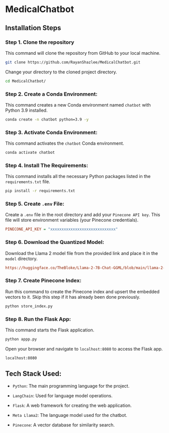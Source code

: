 # MedicalChatbot

## Installation Steps

### Step 1. Clone the repository

This command will clone the repository from GitHub to your local machine. 
```bash
git clone https://github.com/RayanShazlee/MedicalChatbot.git
```
Change your directory to the cloned project directory.
```bash
cd MedicalChatbot/
```

### Step 2. Create a Conda Environment:

This command creates a new Conda environment named `chatbot` with Python 3.9 installed.

```bash
conda create -n chatbot python=3.9 -y
```

### Step 3. Activate Conda Environment:
This command activates the `chatbot` Conda environment.
```bash
conda activate chatbot
```

### Step 4. Install The Requirements:
This command installs all the necessary Python packages listed in the `requirements.txt` file.
```bash
pip install -r requirements.txt
```

### Step 5. Create `.env` File:
Create a `.env` file in the root directory and add your `Pinecone API key`. This file will store environment variables (your Pinecone credentials).

```ini
PINECONE_API_KEY = "xxxxxxxxxxxxxxxxxxxxxxxxxxxxx"
```

### Step 6. Download the Quantized Model:

Download the Llama 2 model file from the provided link and place it in the `model` directory.

```ini
https://huggingface.co/TheBloke/Llama-2-7B-Chat-GGML/blob/main/llama-2-7b-chat.ggmlv3.q4_0.bin
```

### Step 7. Create Pinecone Index:
Run this command to create the Pinecone index and upsert the embedded vectors to it. Skip this step if it has already been done previously.
```bash
python store_index.py
```

### Step 8. Run the Flask App:
This command starts the Flask application.
```bash
python appp.py
```

Open your browser and navigate to `localhost:8080` to access the Flask app.
```bash
localhost:8080
```

## Tech Stack Used:

- `Python`: The main programming language for the project.

- `LangChain`: Used for language model operations.

- `Flask`: A web framework for creating the web application.

- `Meta Llama2`: The language model used for the chatbot.

- `Pinecone`: A vector database for similarity search.